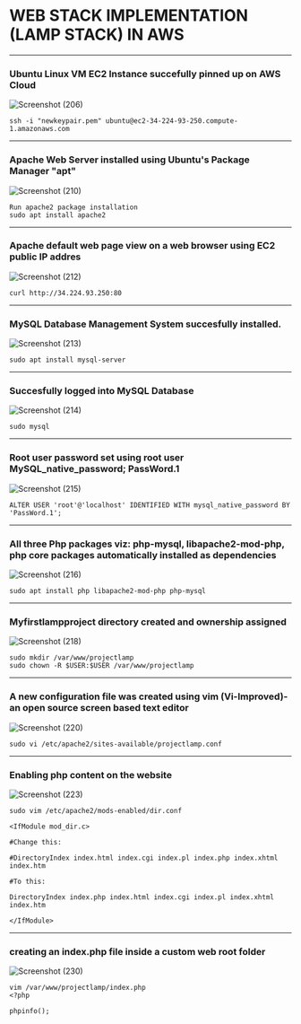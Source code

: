 # WEB STACK IMPLEMENTATION (LAMP STACK) IN AWS
___

### Ubuntu Linux VM EC2 Instance succefully pinned up on AWS Cloud
![Screenshot (206)](https://user-images.githubusercontent.com/57721371/204056046-527798a6-eefe-4f41-ae7e-14bb468a649b.png)

``` 
ssh -i "newkeypair.pem" ubuntu@ec2-34-224-93-250.compute-1.amazonaws.com
```
___

### Apache Web Server installed using Ubuntu's Package Manager "apt"
![Screenshot (210)](https://user-images.githubusercontent.com/57721371/204056522-a9e2c2e7-2a52-4f12-855a-b81f0bc2b87a.png)
```
Run apache2 package installation
sudo apt install apache2
```
___

### Apache default web page view on a web browser using EC2 public IP addres
![Screenshot (212)](https://user-images.githubusercontent.com/57721371/204057261-d3d4fcbb-5a49-4667-8ea8-cf2f8f6b080d.png)
```
curl http://34.224.93.250:80
```
___
### MySQL Database Management System succesfully installed.
![Screenshot (213)](https://user-images.githubusercontent.com/57721371/204059014-06fb2736-73f2-4d05-9f4c-1613203b4e21.png)
```
sudo apt install mysql-server
```
___
### Succesfully logged into MySQL Database
![Screenshot (214)](https://user-images.githubusercontent.com/57721371/204059490-3598686e-a14a-4b2c-a2ba-37f3f0490769.png)
```
sudo mysql
```
___
### Root user password set using root user MySQL_native_password; PassWord.1
![Screenshot (215)](https://user-images.githubusercontent.com/57721371/204060023-8788305e-0e0f-4899-85b0-c5bc1fe08835.png)
```
ALTER USER 'root'@'localhost' IDENTIFIED WITH mysql_native_password BY 'PassWord.1';
```
___
### All three Php packages viz: php-mysql, libapache2-mod-php, php core packages automatically installed as dependencies
![Screenshot (216)](https://user-images.githubusercontent.com/57721371/204061851-a56b1992-59cf-4a17-bbf8-0affd7245976.png)
```
sudo apt install php libapache2-mod-php php-mysql
```
___
### Myfirstlampproject directory created and ownership assigned 
![Screenshot (218)](https://user-images.githubusercontent.com/57721371/204062216-cb9c9aee-bea2-4cfe-a3ec-cbca98e0ed74.png)
```
sudo mkdir /var/www/projectlamp
sudo chown -R $USER:$USER /var/www/projectlamp
```
___
### A new configuration file was created using vim (Vi-Improved)- an open source screen based text editor
![Screenshot (220)](https://user-images.githubusercontent.com/57721371/204062568-b40cb731-2d57-46e7-a380-095ffa84f80e.png)
```
sudo vi /etc/apache2/sites-available/projectlamp.conf
```
___
### Enabling php content on the website 
![Screenshot (223)](https://user-images.githubusercontent.com/57721371/204062758-90043c63-44c1-4204-af2d-15d1fb2a4229.png)
```
sudo vim /etc/apache2/mods-enabled/dir.conf

<IfModule mod_dir.c>

#Change this:

#DirectoryIndex index.html index.cgi index.pl index.php index.xhtml index.htm

#To this:

DirectoryIndex index.php index.html index.cgi index.pl index.xhtml index.htm

</IfModule>
```
___
### creating an index.php file inside a custom web root folder
![Screenshot (230)](https://user-images.githubusercontent.com/57721371/204062967-41265322-233b-4659-9603-b6f87eab8013.png)

```
vim /var/www/projectlamp/index.php
<?php

phpinfo();
```































